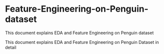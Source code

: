 # Feature-Engineering-on-Penguin-dataset
This document explains EDA and Feature Engineering on Penguin dataset


This document explains EDA and Feature Engineering on Penguin Dataset in detail 
